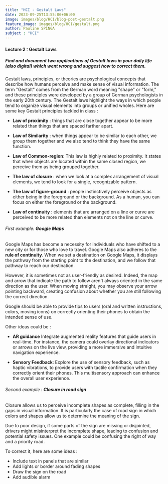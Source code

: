 ```yaml
---
title: "HCI - Gestalt Laws"
date: 2023-09-25T13:55:06+06:00
image: images/blog/HCI/blog-post-gestalt.png
feature_image: images/blog/HCI/gestalt.png
author: Pauline SPINGA
subject : "HCI"
---
```


#### Lecture 2 : Gestalt Laws

##### Find and document two applications of Gestalt laws in your daily life (also digital) which went wrong and suggest how to correct them.

Gestalt laws, principles, or theories are psychological concepts that describe how humans perceive and make sense of visual information. The term "Gestalt" comes from the German word meaning "shape" or "form," and these principles were developed by a group of German psychologists in the early 20th century. The Gestalt laws highlight the ways in which people tend to organize visual elements into groups or unified wholes. Here are some key Gestalt principles tackled in class : 

- **Law of proximity** : things that are close together appear to be more related than things that are spaced farther apart.
- **Law of Similarity** : when things appear to be similar to each other, we group 
them together and we also tend to think they have the same function.
- **Law of Common-region**: This law is highly related to proximity. It states that when objects are located within the same closed region, we perceive them as being 
grouped together. 
- **The law of closure** : when we look at a complex arrangement of visual elements, we tend to look for a single, recognizable pattern.
- **The law of figure-ground** : people instinctively perceive objects as either being in the foreground or the background. As a human, you can focus on either the foreground or the background.

- **Law of continuity** : elements that are arranged on a line or curve are perceived to be more related than elements not on the line or curve.

###### First example: **Google Maps**

Google Maps has become a necessity for individuals who have shifted to a new city or for those who love to travel. Google Maps also adheres to the **rule of continuity**. When we set a destination on Google Maps, it displays the pathway from the starting point to the destination, and we follow that pathway to reach our destination.

However, it is sometimes not as user-friendly as desired. Indeed, the map and arrow that indicate the path to follow aren't always oriented in the same direction as the user. When moving straight, you may observe your arrow pointing backward, creating confusion about whether you are still following the correct direction.

Google should be able to provide tips to users (oral and written instructions, colors, moving icons) on correctly orienting their phones to obtain the intended sense of use.

Other ideas could be : 

- **AR guidance**
Integrate augmented reality features that guide users in real-time. For instance, the camera could overlay directional indicators or arrows on the live view, providing a more immersive and intuitive navigation experience.

- **Sensory Feedback**:
Explore the use of sensory feedback, such as haptic vibrations, to provide users with tactile confirmation when they correctly orient their phones. This multisensory approach can enhance the overall user experience.

###### Second example : **Closure in road sign**

Closure allows us to perceive incomplete shapes as complete, filling in the gaps in visual information. It is particularly the case of road sign in which colors and shapes allow us to determine the meaning of the sign.

 Due to poor design, if some parts of the sign are missing or disjointed, drivers might misinterpret the incomplete shape, leading to confusion and potential safety issues. One example could be confusing the right of way and a priority road.

To correct it, here are some ideas : 

- Include text in panels that are similar
- Add lights or border around fading shapes 
- Draw the sign on the road
- Add audible alarm


